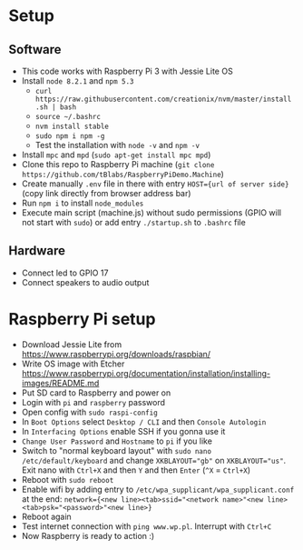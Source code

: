 # Setup

## Software
- This code works with Raspberry Pi 3 with Jessie Lite OS
- Install `node 8.2.1` and `npm 5.3`
  - `curl https://raw.githubusercontent.com/creationix/nvm/master/install.sh | bash`
  - `source ~/.bashrc`
  - `nvm install stable`
  - `sudo npm i npm -g`
  - Test the installation with `node -v` and `npm -v`
- Install `mpc` and `mpd` (`sudo apt-get install mpc mpd`)
- Clone this repo to Raspberry Pi machine (`git clone https://github.com/tBlabs/RaspberryPiDemo.Machine`) 
- Create manually `.env` file in there with entry `HOST={url of server side}` (copy link directly from browser address bar)
- Run `npm i` to install `node_modules`
- Execute main script (machine.js) without sudo permissions (GPIO will not start with `sudo`) or add entry `./startup.sh` to `.bashrc` file

## Hardware
- Connect led to GPIO 17
- Connect speakers to audio output


# Raspberry Pi setup
- Download Jessie Lite from https://www.raspberrypi.org/downloads/raspbian/
- Write OS image with Etcher https://www.raspberrypi.org/documentation/installation/installing-images/README.md
- Put SD card to Raspberry and power on
- Login with `pi` and `raspberry` password
- Open config with `sudo raspi-config`
- In `Boot Options` select `Desktop / CLI` and then `Console Autologin`
- In `Interfacing Options` enable SSH if you gonna use it
- `Change User Password` and `Hostname` to `pi` if you like
- Switch to "normal keyboard layout" with `sudo nano /etc/default/keyboard` and change `XKBLAYOUT="gb"` on `XKBLAYOUT="us"`. Exit nano with `Ctrl+X` and then `Y` and then `Enter` (`^X` = `Ctrl+X`)
- Reboot with `sudo reboot`
- Enable wifi by adding entry to `/etc/wpa_supplicant/wpa_supplicant.conf` at the end: `network={<new line><tab>ssid="<network name>"<new line><tab>psk="<password>"<new line>}`
- Reboot again
- Test internet connection with `ping www.wp.pl`. Interrupt with `Ctrl+C`
- Now Raspberry is ready to action :)
